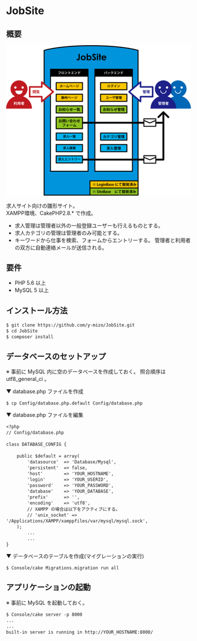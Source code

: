 # JobSite

## 概要

![概要](https://raw.githubusercontent.com/y-mizo/JobSite/master/webroot/img/job_site.png)

求人サイト向けの雛形サイト。  
XAMPP環境、CakePHP2.8.* で作成。

* 求人管理は管理者以外の一般登録ユーザーも行えるものとする。
* 求人カテゴリの管理は管理者のみ可能とする。
* キーワードから仕事を検索、フォームからエントリーする。
  管理者と利用者の双方に自動連絡メールが送信される。

## 要件
* PHP 5.6 以上
* MySQL 5 以上

## インストール方法
```
$ git clone https://github.com/y-mizo/JobSite.git
$ cd JobSite
$ composer install
```

## データベースのセットアップ
※ 事前に MySQL 内に空のデータベースを作成しておく。
  照合順序は utf8_general_ci 。

▼ database.php ファイルを作成
```
$ cp Config/database.php.default Config/database.php
```

▼ database.php ファイルを編集
```
<?php
// Config/database.php

class DATABASE_CONFIG {

	public $default = array(
		'datasource'  => 'Database/Mysql',
		'persistent'  => false,
		'host'        => 'YOUR_HOSTNAME',
		'login'       => 'YOUR_USERID',
		'password'    => 'YOUR_PASSWORD',
		'database'    => 'YOUR_DATABASE',
		'prefix'      => '',
		'encoding'    => 'utf8',
        // XAMPP の場合は以下をアクティブにする。
        // 'unix_socket' => '/Applications/XAMPP/xamppfiles/var/mysql/mysql.sock',
	);
        ... 
        ...
}
```

▼ データベースのテーブルを作成(マイグレーションの実行)
```
$ Console/cake Migrations.migration run all
```

## アプリケーションの起動
※ 事前に MySQL を起動しておく。
```
$ Console/cake server -p 8000
...
...
built-in server is running in http://YOUR_HOSTNAME:8000/
```



